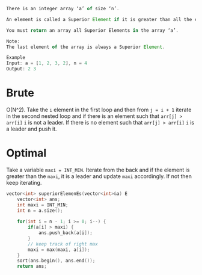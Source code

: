 ```js
There is an integer array ‘a’ of size ‘n’.

An element is called a Superior Element if it is greater than all the elements present to its right.

You must return an array all Superior Elements in the array ‘a’.

Note:
The last element of the array is always a Superior Element. 

Example
Input: a = [1, 2, 3, 2], n = 4
Output: 2 3
```

# Brute
O(N^2). Take the `i` element in the first loop and then from `j = i + 1` iterate in the second nested loop and if there is an element such that `arr[j] > arr[i]` `i` is not a leader. If there is no element such that `arr[j] > arr[i]` `i` is a leader and push it.

# Optimal
Take a variable `maxi = INT_MIN`.  Iterate from the back and if the element is greater than the `maxi`, it is a leader and update `maxi` accordingly. If not then keep iterating.

```cpp
vector<int> superiorElemenEs(vector<int>&a) E
	vector<int> ans;
	int maxi = INT_MIN;
	int n = a.size();
	
	for(int i = n - 1; i >= 0; i--) {
		if(a[i] > maxi) {
			ans.push_back(a[i]);
		}
		// keep track of right max
		maxi = max(maxi, a[i]);
	}
	sort(ans.begin(), ans.end());
	return ans;
```

